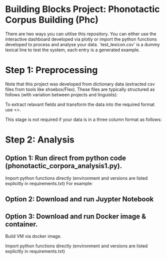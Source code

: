 # Building Blocks Project: Phonotactic Corpus Building (Phc)

There are two ways you can utilise this repository. You can either use the interactive dashboard developed via plotly or import the python functions developed to process and analyse your data. `test_lexicon.csv' is a dummy lexical line to test the system, each entry is a generated example. 

# Step 1: Preprocessing
Note that this project was developed from dictionary data (extracted csv files from tools like shoebox/Flex). These files are typically structured as follows (with variation between projects and linguists): 

To extract relavant fields and transform the data into the required format use <>. 

This stage is not required if your data is in a three column format as follows:


# Step 2: Analysis

## Option 1: Run direct from python code (phonotactic_corpora_analysis1.py).

Import python functions directly (environment and versions are listed explicitly in requirements.txt)
For example:


## Option 2: Download and run Juypter Notebook


## Option 3: Download and run Docker image & container.

Build VM via docker image. 

Import python functions directly (environment and versions are listed explicitly in requirements.txt)



